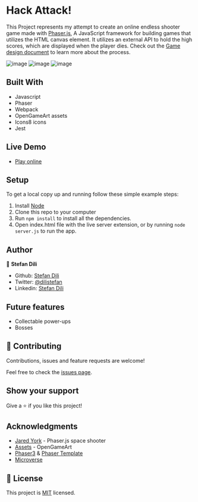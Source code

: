# Hack Attack!

This Project represents my attempt to create an online endless shooter game made with [Phaser.js](https://phaser.io/), A JavaScript framework for building games that utilizes the HTML canvas element. It utilizes an external API to hold the high scores, which are displayed when the player dies. Check out the [Game design document](https://github.com/dili021/hack-attack/blob/feature/GameDesignDocument.md) to learn more about the process.

![image](https://user-images.githubusercontent.com/55356496/93760928-314b1500-fc0d-11ea-8413-9ff3a7fadef9.png)
![image](https://user-images.githubusercontent.com/55356496/93760954-41fb8b00-fc0d-11ea-910c-b77137af94a2.png)
![image](https://user-images.githubusercontent.com/55356496/93761085-78390a80-fc0d-11ea-9e18-561ec4935bac.png)


## Built With

- Javascript
- Phaser
- Webpack
- OpenGameArt assets
- Icons8 icons
- Jest

## Live Demo

- [Play online](https://dili021.github.io/hack-attack/)
## Setup

To get a local copy up and running follow these simple example steps:


1. Install [Node](https://nodejs.org/)
2. Clone this repo to your computer
3. Run `npm install` to install all the dependencies.
4. Open index.html file with the live server extension, or by running `node server.js` to run the app.

## Author

👤 **Stefan Dili**

- Github: [Stefan Dili](https://github.com/dili021)
- Twitter: [@dilistefan](https://twitter.com/dilistefan)
- Linkedin: [Stefan Dili](https://www.linkedin.com/in/stefan-dili/)

## Future features
- Collectable power-ups
- Bosses

## 🤝 Contributing

Contributions, issues and feature requests are welcome!

Feel free to check the [issues page](https://github.com/dili021/hack-attack/issues).

## Show your support

Give a ⭐️ if you like this project!

## Acknowledgments
- [Jared York](https://github/jaredyork) - Phaser.js space shooter
- [Assets](https://opengameart.org/) - OpenGameArt
- [Phaser3](https://phaser.io/phaser3) & [Phaser Template](https://github.com/rammazzoti2000/phaser_toolbox)
- [Microverse](https://www.microverse.org/)

## 📝 License

This project is [MIT](lic.url) licensed.
